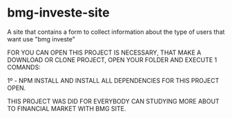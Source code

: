 # bmg-investe-site
A site that contains a form to collect information about the type of users that want use "bmg investe"


FOR YOU CAN OPEN THIS PROJECT IS NECESSARY, THAT MAKE A DOWNLOAD OR CLONE PROJECT, OPEN YOUR FOLDER AND EXECUTE 1 COMANDS:

1º - NPM INSTALL AND INSTALL ALL DEPENDENCIES FOR THIS PROJECT OPEN.

THIS PROJECT WAS DID FOR EVERYBODY CAN STUDYING MORE ABOUT TO FINANCIAL MARKET WITH BMG SITE.
